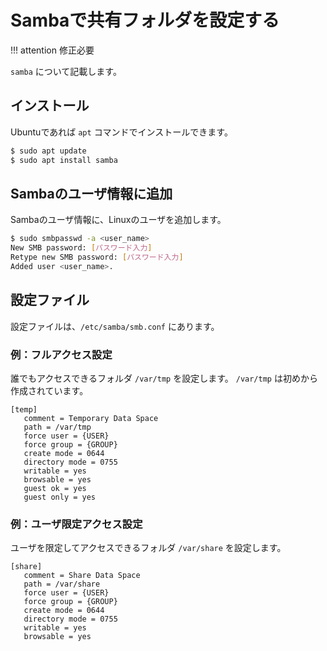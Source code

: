 # Sambaで共有フォルダを設定する

!!! attention
    修正必要

`samba` について記載します。

## インストール

Ubuntuであれば `apt` コマンドでインストールできます。

```bash
$ sudo apt update
$ sudo apt install samba
```

## Sambaのユーザ情報に追加

Sambaのユーザ情報に、Linuxのユーザを追加します。

```bash
$ sudo smbpasswd -a <user_name>
New SMB password: [パスワード入力]
Retype new SMB password: [パスワード入力]
Added user <user_name>.
```

## 設定ファイル

設定ファイルは、`/etc/samba/smb.conf` にあります。

### 例：フルアクセス設定

誰でもアクセスできるフォルダ `/var/tmp` を設定します。
`/var/tmp` は初めから作成されています。

```text
[temp]
   comment = Temporary Data Space
   path = /var/tmp
   force user = {USER}
   force group = {GROUP}
   create mode = 0644
   directory mode = 0755
   writable = yes
   browsable = yes
   guest ok = yes
   guest only = yes
```

### 例：ユーザ限定アクセス設定

ユーザを限定してアクセスできるフォルダ `/var/share` を設定します。

```text
[share]
   comment = Share Data Space
   path = /var/share
   force user = {USER}
   force group = {GROUP}
   create mode = 0644
   directory mode = 0755
   writable = yes
   browsable = yes
```
